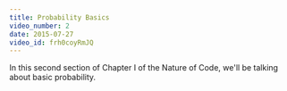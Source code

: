 ```yaml
---
title: Probability Basics
video_number: 2
date: 2015-07-27
video_id: frh0coyRmJQ
---
```

In this second section of Chapter I of the Nature of Code, we'll be talking about basic probability. 
